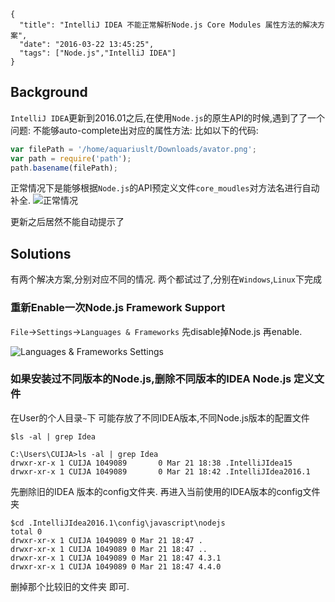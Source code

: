 ```metadata
{
  "title": "IntelliJ IDEA 不能正常解析Node.js Core Modules 属性方法的解决方案",
  "date": "2016-03-22 13:45:25",
  "tags": ["Node.js","IntelliJ IDEA"]
}
```


## Background
`IntelliJ IDEA`更新到2016.01之后,在使用`Node.js`的原生API的时候,遇到了了一个问题:
不能够auto-complete出对应的属性方法:
比如以下的代码:

```js
var filePath = '/home/aquariuslt/Downloads/avator.png';
var path = require('path');
path.basename(filePath);
```
正常情况下是能够根据`Node.js`的API预定义文件`core_moudles`对方法名进行自动补全.
![正常情况](https://img.alicdn.com/tfscom/TB1c4XbMXXXXXX2aXXXXXXXXXXX.png)

更新之后居然不能自动提示了

## Solutions
有两个解决方案,分别对应不同的情况.
两个都试过了,分别在`Windows`,`Linux`下完成

### 重新Enable一次Node.js Framework Support
`File`->`Settings`->`Languages & Frameworks`
先disable掉Node.js
再enable.

![Languages & Frameworks Settings](https://img.alicdn.com/tfscom/TB1gHQ_LVXXXXXrapXXXXXXXXXX.png)


### 如果安装过不同版本的Node.js,删除不同版本的IDEA Node.js 定义文件
在User的个人目录`~`下
可能存放了不同IDEA版本,不同Node.js版本的配置文件

```shell
$ls -al | grep Idea

C:\Users\CUIJA>ls -al | grep Idea
drwxr-xr-x 1 CUIJA 1049089       0 Mar 21 18:38 .IntelliJIdea15
drwxr-xr-x 1 CUIJA 1049089       0 Mar 21 18:42 .IntelliJIdea2016.1
```

先删除旧的IDEA 版本的config文件夹.
再进入当前使用的IDEA版本的config文件夹

```shell
$cd .IntelliJIdea2016.1\config\javascript\nodejs
total 0
drwxr-xr-x 1 CUIJA 1049089 0 Mar 21 18:47 .
drwxr-xr-x 1 CUIJA 1049089 0 Mar 21 18:47 ..
drwxr-xr-x 1 CUIJA 1049089 0 Mar 21 18:47 4.3.1
drwxr-xr-x 1 CUIJA 1049089 0 Mar 21 18:47 4.4.0
```
删掉那个比较旧的文件夹 即可.